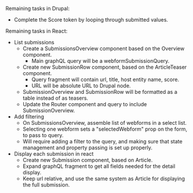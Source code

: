 Remaining tasks in Drupal:

- Complete the Score token by looping through submitted values.

Remaining tasks in React:

- List submissions
  - Create a SubmissionsOverview component based on the Overview component.
    - Main graphQL query will be a webformSubmissionQuery.
  - Create new SubmissionRow component, based on the ArticleTeaser component.
    - Query fragment will contain url, title, host entity name, score.
    - URL will be absolute URL to Drupal node.
  - SubmissionOverview and SubmissionRow will be formatted as a table instead of as teasers.
  - Update the Router component and query to include SubmissionOverview.
- Add filtering
  - On SubmissionsOverview, assemble list of webforms in a select list.
  - Selecting one webform sets a "selectedWebform" prop on the form, to pass to query.
  - Will require adding a filter to the query, and making sure that state management and property passing is set up properly.
- Display each submission in react
  - Create new Submission component, based on Article.
  - Expand graphQL fragment to get all fields needed for the detail display.
  - Keep url relative, and use the same system as Article for displaying the full submission.
